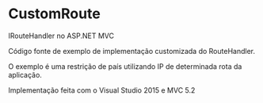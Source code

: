 # CustomRoute
IRouteHandler no ASP.NET MVC

Código fonte de exemplo de implementação customizada do RouteHandler.

O exemplo é uma restrição de país utilizando IP de determinada rota da aplicação.

Implementação feita com o Visual Studio 2015 e MVC 5.2
